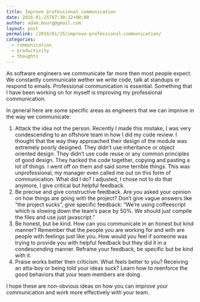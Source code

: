 ```yaml
---
title: Improve professional communication
date: 2016-01-25T07:30:32+00:00
author: adam.bourg@gmail.com
layout: post
permalink: /2016/01/25/improve-professional-communication/
categories:
  - communication
  - productivity
  - thoughts
---
```

As software engineers we communicate far more then most people expect. We constantly communicate wether we write code, talk at standups or respond to emails. Professional communication is essential. Something that I have been working on for myself is improving my professional communication.

In general here are some specific areas as engineers that we can improve in the way we communicate:



  1. Attack the idea not the person. Recently I made this mistake, I was very condescending to an offshore team in how I did my code review. I thought that the way they approached their design of the module was extremely poorly designed. They didn&#8217;t use inheritance or object oriented design. They didn&#8217;t use code reuse or any common principles of good design. They hacked the code together, copying and pasting a lot of things. I went off on them and said some terrible things. This was unprofessional, my manager even called me out on this form of communication. What did I do? I adjusted, I chose not to do that anymore, I give critical but helpful feedback.
  2. Be precise and give constructive feedback. Are you asked your opinion on how things are going with the project? Don&#8217;t give vague answers like &#8220;the project sucks&#8221;, give specific feedback: &#8220;We&#8217;re using coffeescript which is slowing down the team&#8217;s pace by 50%. We should just compile the files and use just javascript.&#8221;
  3. Be honest, but be kind. How can you communicate in an honest but kind manner? Remember that the people you are working for and with are people with feelings just like you. How would you feel if someone was trying to provide you with helpful feedback but they did it in a condescending manner. Reframe your feedback, be specific but be kind with it.
  4. Praise works better then criticism. What feels better to you? Receiving an atta-boy or being told your ideas suck? Learn how to reenforce the good behaviors that your team members are doing.

I hope these are non-obvious ideas on how you can improve your communication and work more effectively with your team.
